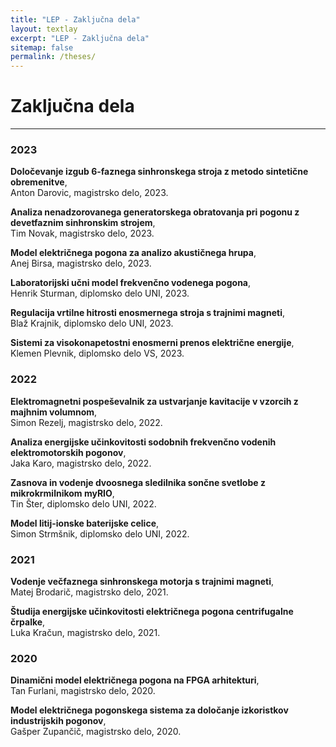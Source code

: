 ```yaml
---
title: "LEP - Zaključna dela"
layout: textlay
excerpt: "LEP - Zaključna dela"
sitemap: false
permalink: /theses/
---
```



# Zaključna dela

---

### 2023

**Določevanje izgub 6-faznega sinhronskega stroja z metodo sintetične obremenitve**, 
<a href="https://repozitorij.uni-lj.si/IzpisGradiva.php?id=149564&lang=slv"><i class='fa fa-book'></i></a><br>
Anton Darovic, magistrsko delo, 2023.

**Analiza nenadzorovanega generatorskega obratovanja pri pogonu z devetfaznim sinhronskim strojem**, 
<a href="https://repozitorij.uni-lj.si/IzpisGradiva.php?id=148484&lang=slv"><i class='fa fa-book'></i></a><br>
Tim Novak, magistrsko delo, 2023.

**Model električnega pogona za analizo akustičnega hrupa**, 
<a href="https://repozitorij.uni-lj.si/IzpisGradiva.php?id=143794&lang=slv"><i class='fa fa-book'></i></a><br>
Anej Birsa, magistrsko delo, 2023.

**Laboratorijski učni model frekvenčno vodenega pogona**,
<a href="https://repozitorij.uni-lj.si/IzpisGradiva.php?id=151060&lang=slv"><i class='fa fa-book'></i></a><br>
Henrik Sturman, diplomsko delo UNI, 2023.

**Regulacija vrtilne hitrosti enosmernega stroja s trajnimi magneti**, 
<a href="https://repozitorij.uni-lj.si/IzpisGradiva.php?id=149965&lang=slv"><i class='fa fa-book'></i></a><br>
Blaž Krajnik, diplomsko delo UNI, 2023.

**Sistemi za visokonapetostni enosmerni prenos električne energije**, 
<a href="https://repozitorij.uni-lj.si/IzpisGradiva.php?id=150170&lang=slv"><i class='fa fa-book'></i></a><br>
Klemen Plevnik, diplomsko delo VS, 2023.

### 2022

**Elektromagnetni pospeševalnik za ustvarjanje kavitacije v vzorcih z majhnim volumnom**, 
<a href="https://repozitorij.uni-lj.si/IzpisGradiva.php?id=137424&lang=slv"><i class='fa fa-book'></i></a><br>
Simon Rezelj, magistrsko delo, 2022.

**Analiza energijske učinkovitosti sodobnih frekvenčno vodenih elektromotorskih pogonov**, 
<a href="https://repozitorij.uni-lj.si/IzpisGradiva.php?id=134804&lang=slv"><i class='fa fa-book'></i></a><br>
Jaka Karo, magistrsko delo, 2022.

**Zasnova in vodenje dvoosnega sledilnika sončne svetlobe z mikrokrmilnikom myRIO**, 
<a href="https://repozitorij.uni-lj.si/IzpisGradiva.php?id=139928&lang=slv"><i class='fa fa-book'></i></a><br>
Tin Šter, diplomsko delo UNI, 2022.

**Model litij-ionske baterijske celice**, 
<a href="https://repozitorij.uni-lj.si/IzpisGradiva.php?id=140167&lang=slv"><i class='fa fa-book'></i></a><br>
Simon Strmšnik, diplomsko delo UNI, 2022.

### 2021

**Vodenje večfaznega sinhronskega motorja s trajnimi magneti**, 
<a href="https://repozitorij.uni-lj.si/IzpisGradiva.php?id=128173&lang=slv"><i class='fa fa-book'></i></a><br>
Matej Brodarič, magistrsko delo, 2021.

**Študija energijske učinkovitosti električnega pogona centrifugalne črpalke**, 
<a href="https://repozitorij.uni-lj.si/IzpisGradiva.php?id=124257&lang=slv"><i class='fa fa-book'></i></a><br>
Luka Kračun, magistrsko delo, 2021.

### 2020

**Dinamični model električnega pogona na FPGA arhitekturi**, 
<a href="https://repozitorij.uni-lj.si/IzpisGradiva.php?id=124077&lang=slv"><i class='fa fa-book'></i></a><br>
Tan Furlani, magistrsko delo, 2020.

**Model električnega pogonskega sistema za določanje izkoristkov industrijskih pogonov**, 
<a href="https://repozitorij.uni-lj.si/IzpisGradiva.php?id=120067&lang=slv"><i class='fa fa-book'></i></a><br>
Gašper Zupančič, magistrsko delo, 2020.